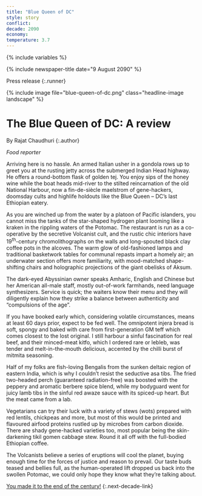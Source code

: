 ```yaml
---
title: "Blue Queen of DC"
style: story
conflict: 
decade: 2090
economy: 
temperature: 3.7
---
```


{% include variables %}

{% include newspaper-title date="9 August 2090" %}

Press release
{:.runner}

{% include image file="blue-queen-of-dc.png" class="headline-image landscape" %}

# The Blue Queen of DC: A review

By Rajat Chaudhuri
{:.author}

*Food reporter*

Arriving here is no hassle. An armed Italian usher in a gondola rows up to greet you at the rusting jetty across the submerged Indian Head highway. He offers a round-bottom flask of golden tej. You enjoy sips of the honey wine while the boat heads mid-river to the stilted reincarnation of the old National Harbour, now a fin-de-siècle maelstrom of gene-hackers, doomsday cults and highlife holdouts like the Blue Queen – DC’s last Ethiopian eatery.

As you are winched up from the water by a platoon of Pacific islanders, you cannot miss the tanks of the star-shaped hydrogen plant looming like a kraken in the rippling waters of the Potomac. The restaurant is run as a co-operative by the secretive Volcanist cult, and the rustic chic interiors have 19<sup>th</sup>-century chromolithographs on the walls and long-spouted black clay coffee pots in the alcoves. The warm glow of old-fashioned lamps and traditional basketwork tables for communal repasts impart a homely air; an underwater section offers more familiarity, with mood-matched shape-shifting chairs and holographic projections of the giant obelisks of Aksum.

The dark-eyed Abyssinian owner speaks Amharic, English and Chinese but her American all-male staff, mostly out-of-work farmhands, need language synthesizers. Service is quick; the waiters know their menu and they will diligently explain how they strike a balance between authenticity and “compulsions of the age”.

If you have booked early which, considering volatile circumstances, means at least 60 days prior, expect to be fed well. The omnipotent injera bread is soft, spongy and baked with care from first-generation GM teff which comes closest to the lost original. I still harbour a sinful fascination for real beef, and their minced-meat kitfo, which I ordered rare or lebleb, was tender and melt-in-the-mouth delicious, accented by the chilli burst of mitmita seasoning.

Half of my folks are fish-loving Bengalis from the sunken deltaic region of eastern India, which is why I couldn’t resist the seductive asa tibs. The fried two-headed perch (guaranteed radiation-free) was boosted with the peppery and aromatic berbere spice blend, while my bodyguard went for juicy lamb tibs in the sinful red awaze sauce with its spiced-up heart. But the meat came from a lab.

Vegetarians can try their luck with a variety of stews (wots) prepared with red lentils, chickpeas and more, but most of this would be printed and flavoured airfood proteins rustled up by microbes from carbon dioxide. There are shady gene-hacked varieties too, most popular being the skin-darkening tikil gomen cabbage stew. Round it all off with the full-bodied Ethiopian coffee.

The Volcanists believe a series of eruptions will cool the planet, buying enough time for the forces of justice and reason to prevail. Our taste buds teased and bellies full, as the human-operated lift dropped us back into the swollen Potomac, we could only hope they know what they’re talking about.

[You made it to the end of the century!](ending_2100-climate-wars.html)
{:.next-decade-link}
